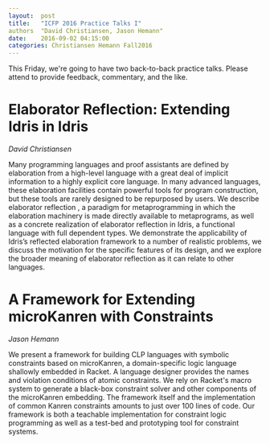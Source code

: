 ```yaml
--- 
layout:  post 
title:   "ICFP 2016 Practice Talks I"
authors  "David Christiansen, Jason Hemann" 
date:    2016-09-02 04:15:00 
categories: Christiansen Hemann Fall2016
--- 
```


This Friday, we're going to have two back-to-back practice talks. Please attend
to provide feedback, commentary, and the like.

# Elaborator Reflection: Extending Idris in Idris

*David Christiansen*

Many programming languages and proof assistants are defined by
elaboration from a high-level language with a great deal of implicit
information to a highly explicit core language. In many advanced
languages, these elaboration facilities contain powerful tools for
program construction, but these tools are rarely designed to be
repurposed by users. We describe elaborator reflection , a paradigm for
metaprogramming in which the elaboration machinery is made directly
available to metaprograms, as well as a concrete realization of
elaborator reflection in Idris, a functional language with full
dependent types. We demonstrate the applicability of Idris’s reflected
elaboration framework to a number of realistic problems, we discuss the
motivation for the specific features of its design, and we explore the
broader meaning of elaborator reflection as it can relate to other
languages.

# A Framework for Extending microKanren with Constraints

*Jason Hemann*

We present a framework for building CLP languages with symbolic
constraints based on microKanren, a domain-specific logic language
shallowly embedded in Racket. A language designer provides the names
and violation conditions of atomic constraints. We rely on Racket's
macro system to generate a black-box constraint solver and other
components of the microKanren embedding. The framework itself and the
implementation of common Kanren constraints amounts to just over 100
lines of code. Our framework is both a teachable implementation for
constraint logic programming as well as a test-bed and prototyping tool
for constraint systems.
